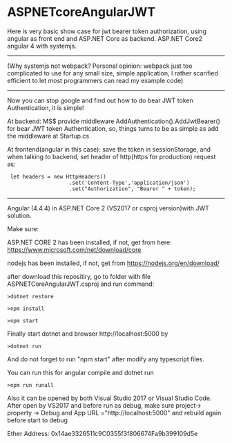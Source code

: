 # ASPNETcoreAngularJWT

Here is very basic show case for jwt bearer token authorization, using angular as front end and ASP.NET Core as backend.
ASP.NET Core2 angular 4 with systemjs.

***********************************************************

(Why systemjs not webpack? Personal opinion: webpack just too complicated to use for any small size, simple application, I rather scarified efficient to let most programmers can read my example code)

**************************************************************************


Now you can stop google and find out how to do bear JWT token Authentication, it is simple!
 
At backend: MS$ provide middleware AddAuthentication().AddJwtBearer() for bear JWT token Authentication, so, things turns to be as simple as add the middleware at Startup.cs 

At frontend(angular in this case): save the token in sessionStorage, and when talking to backend, set header of http(https for production) request as:

     let headers = new HttpHeaders()
                        .set('Content-Type','application/json')
                        .set("Authorization", "Bearer " + token);

************************************************************
Angular (4.4.4) in ASP.NET Core 2 (VS2017 or csproj version)with JWT solution.

Make sure:

ASP.NET CORE 2 has been installed, if not, get from here:
  https://www.microsoft.com/net/download/core
  
nodejs has been installed, if not, get from https://nodejs.org/en/download/

after download this repositiry, go to folder with file ASPNETCoreAngularJWT.csproj and run command:

    >dotnet restore
   
    >npm install
   
    >npm start
   
Finally start dotnet and browser http://localhost:5000 by

    >dotnet run
   
And do not forget to run "npm start" after modify any typescript files.

You can run this for angular compile and dotnet run

    >npm run runall

Also it can be opened by both Visual Studio 2017 or Visual Studio Code.
After open by VS2017 and before run as debug, make sure project-> property -> Debug and App URL ="http://localhost:5000" and rebuild again before start to debug


Ether Address: 0x14ae3326511c9C0355f3f806674Fa9b399109d5e




